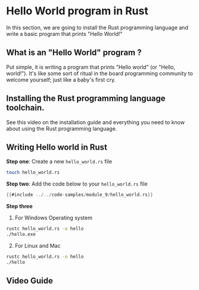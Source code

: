# Hello World program in Rust

In this section, we are going to install the Rust programming language and write
a basic program that prints "Hello World!"

## What is an "Hello World" program ?

Put simple, it is writing a program that prints "Hello world" (or "Hello,
world!"). It's like some sort of ritual in the board programming community to
welcome yourself; just like a baby's first cry.

## Installing the Rust programming language toolchain.

See this video on the installation guide and everything you need to know about
using the Rust programming language.

## Writing Hello world in Rust

**Step one**: Create a new `hello_world.rs` file

```sh
touch hello_world.rs
```

**Step two**: Add the code below to your `hello_world.rs` file

```rust
{{#include ../../code-samples/module_9/hello_world.rs}}
```

**Step three**

1. For Windows Operating system

```sh
rustc hello_world.rs -o hello
./hello.exe
```

2. For Linux and Mac

```sh
rustc hello_world.rs -o hello
./hello
```

## Video Guide
